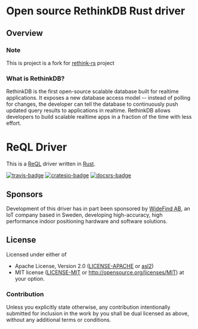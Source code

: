 # Open source RethinkDB Rust driver

## Overview


### Note
This is project is a fork for [rethink-rs]("https://github.com/rethinkdb/rethinkdb-rs") project

### What is RethinkDB?
RethinkDB is the first open-source scalable database built for realtime applications. It exposes a new database access model -- instead of polling for changes, the developer can tell the database to continuously push updated query results to applications in realtime. RethinkDB allows developers to build scalable realtime apps in a fraction of the time with less effort.

# ReQL Driver

This is a [ReQL] driver written in [Rust].

[![travis-badge][]][travis]
[![cratesio-badge][]][cratesio]
[![docsrs-badge][]][docsrs]

## Sponsors

Development of this driver has in part been sponsored by [WideFind AB], an 
IoT company based in Sweden, developing high-accuracy, high performance 
indoor positioning hardware and software solutions.

## License

Licensed under either of
* Apache License, Version 2.0 ([LICENSE-APACHE](LICENSE-APACHE) or [asl2])
* MIT license ([LICENSE-MIT](LICENSE-MIT) or http://opensource.org/licenses/MIT)
at your option.

### Contribution

Unless you explicitly state otherwise, any contribution intentionally submitted
for inclusion in the work by you shall be dual licensed as above, without any
additional terms or conditions.

[ReQL]: https://rethinkdb.com/api
[Rust]: https://rust-lang.org
[travis-badge]: https://travis-ci.org/rethinkdb/rethinkdb-rs.svg?branch=next
[travis]: https://travis-ci.org/rethinkdb/rethinkdb-rs
[cratesio-badge]: https://img.shields.io/crates/v/reql.svg
[cratesio]: https://crates.io/crates/reql
[docsrs-badge]: https://docs.rs/reql/badge.svg
[docsrs]: https://docs.rs/reql
[WideFind AB]: https://www.widefind.se
[asl2]: http://www.apache.org/licenses/LICENSE-2.0
